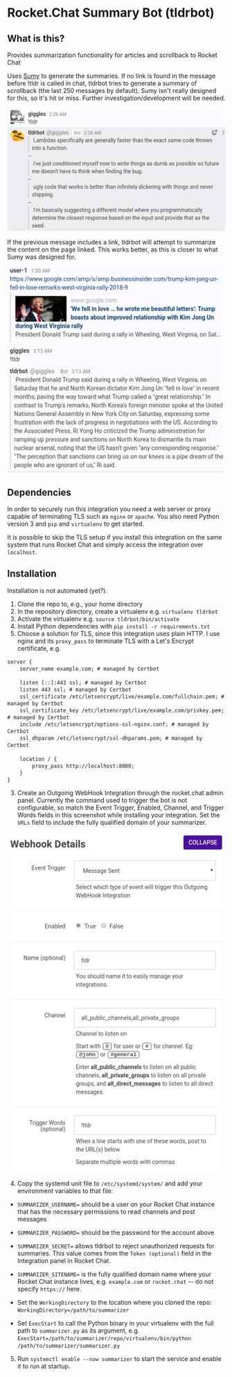 # Rocket.Chat Summary Bot (tldrbot)
## What is this?
Provides summarization functionality for articles and scrollback to Rocket Chat

Uses [Sumy](https://github.com/miso-belica/sumy) to generate the summaries. If no link is found in the message before !tldr is called in chat, tldrbot tries to generate a summary of scrollback (the last 250 messages by default). Sumy isn't really designed for this, so it's hit or miss. Further investigation/development will be needed.

![Example of chat summarization](screenshots/example-chat.png)

If the previous message includes a link, tldrbot will attempt to summarize the content on the page linked. This works better, as this is closer to what Sumy was designed for.

![Example of article summarization](screenshots/example-article.png)

## Dependencies
In order to securely run this integration you need a web server or proxy capable of terminating TLS such as `nginx` or `apache`. You also need Python version 3 and `pip` and `virtualenv` to get started.

It is possible to skip the TLS setup if you install this integration on the same system that runs Rocket Chat and simply access the integration over `localhost`.

## Installation
Installation is not automated (yet?).

1) Clone the repo to, e.g., your home directory
1) In the repository directory, create a virtualenv e.g. `virtualenv tldrbot`
1) Activate the virtualenv e.g. `source tldrbot/bin/activate`
1) Install Python dependencies with `pip install -r requirements.txt`
2) Choose a solution for TLS, since this integration uses plain HTTP. I use nginx and its `proxy_pass` to terminate TLS with a Let's Encrypt certificate, e.g.
```
server {
    server_name example.com; # managed by Certbot

    listen [::]:443 ssl; # managed by Certbot
    listen 443 ssl; # managed by Certbot
    ssl_certificate /etc/letsencrypt/live/example.com/fullchain.pem; # managed by Certbot
    ssl_certificate_key /etc/letsencrypt/live/example.com/privkey.pem; # managed by Certbot
    include /etc/letsencrypt/options-ssl-nginx.conf; # managed by Certbot
    ssl_dhparam /etc/letsencrypt/ssl-dhparams.pem; # managed by Certbot

    location / {
	    proxy_pass http://localhost:8080;
    }
}
```
3) Create an Outgoing WebHook Integration through the rocket.chat admin panel. Currently the command used to trigger the bot is not configurable, so match the Event Trigger, Enabled, Channel, and Trigger Words fields in this screenshot while installing your integration. Set the `URLs` field to include the fully qualified domain of your summarizer. 

![Screenshot of the integrations page](screenshots/integration-settings.png)

4) Copy the systemd unit file to `/etc/systemd/system/` and add your environment variables to that file:
  - `SUMMARIZER_USERNAME=` should be a user on your Rocket Chat instance that has the necessary permissions to read channels and post messages
  - `SUMMARIZER_PASSWORD=` should be the password for the account above
  - `SUMMARIZER_SECRET=` allows tldrbot to reject unauthorized requests for summaries. This value comes from the `Token (optional)` field in the Integration panel in Rocket Chat.
  - `SUMMARIZER_SITENAME=` is the fully qualified domain name where your Rocket Chat instance lives, e.g. `example.com` or `rocket.chat` -- do not specify `https://` here.

   - Set the `WorkingDirectory` to the location where you cloned the repo: `WorkingDirectory=/path/to/summarizer`
   - Set `ExecStart` to call the Python binary in your virtualenv with the full path to `summarizer.py` as its argument, e.g. `ExecStart=/path/to/summarizer/repo/virtualenv/bin/python /path/to/summarizer/summarizer.py`

5) Run `systemctl enable --now summarizer` to start the service and enable it to run at startup.
